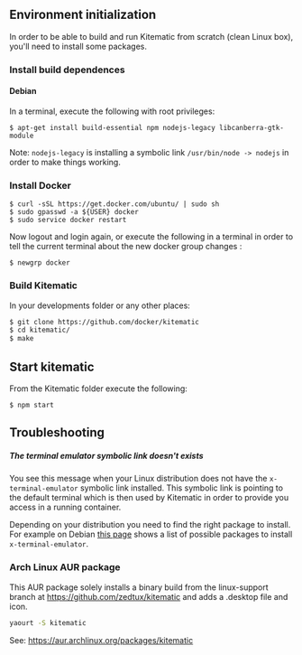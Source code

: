 ## Environment initialization

In order to be able to build and run Kitematic from scratch (clean Linux box), you'll need to install some packages.

### Install build dependences

#### Debian

In a terminal, execute the following with root privileges:

```
$ apt-get install build-essential npm nodejs-legacy libcanberra-gtk-module
```

Note: `nodejs-legacy` is installing a symbolic link `/usr/bin/node -> nodejs` in order to make things working.

### Install Docker

```
$ curl -sSL https://get.docker.com/ubuntu/ | sudo sh
$ sudo gpasswd -a ${USER} docker
$ sudo service docker restart
```

Now logout and login again, or execute the following in a terminal in order to tell the current terminal about the new docker group changes :

```
$ newgrp docker
```

### Build Kitematic

In your developments folder or any other places:

```bash
$ git clone https://github.com/docker/kitematic
$ cd kitematic/
$ make
```


## Start kitematic

From the Kitematic folder execute the following:

`$ npm start`


## Troubleshooting

##### The terminal emulator symbolic link doesn't exists

You see this message when your Linux distribution does not have the `x-terminal-emulator` symbolic link installed.
This symbolic link is pointing to the default terminal which is then used by Kitematic in order to provide you access in a running container.

Depending on your distribution you need to find the right package to install. For example on Debian [this page](https://packages.debian.org/fr/jessie/x-terminal-emulator) shows a list of possible packages to install `x-terminal-emulator`.

### Arch Linux AUR package

This AUR package solely installs a binary build from the linux-support branch at https://github.com/zedtux/kitematic and adds a .desktop file and icon.

```bash
yaourt -S kitematic
```

See: https://aur.archlinux.org/packages/kitematic
